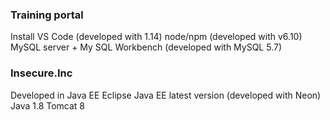 ### Training portal

Install VS Code (developed with 1.14)
node/npm (developed with v6.10)
MySQL server + My SQL Workbench (developed with MySQL 5.7)

### Insecure.Inc

Developed in Java EE
Eclipse Java EE latest version (developed with Neon) 
Java 1.8
Tomcat 8 

